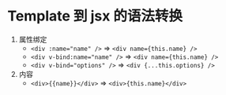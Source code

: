 # Template 到 jsx 的语法转换

1. 属性绑定
   - `<div :name="name" />` => `<div name={this.name} />`
   - `<div v-bind:name="name" />` => `<div name={this.name} />`
   - `<div v-bind="options" />` => `<div {...this.options} />`
1. 内容
   - `<div>{{name}}</div>` => `<div>{this.name}</div>`
